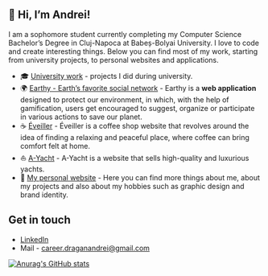## 👋 Hi, I’m Andrei!

I am a sophomore student currently completing my Computer Science Bachelor’s Degree in Cluj-Napoca at Babeș-Bolyai University. I love to code and create interesting things. Below you can find most of my work, starting from university projects, to personal websites and applications.

- 🎓 [University work](https://github.com/andrei-dragan/university-work) - projects I did during university.
- 🌍 [Earthy - Earth’s favorite social network](https://github.com/andrei-dragan/earthy) - Earthy is a **web application** designed to protect our environment, in which, with the help of gamification, users get encouraged to suggest, organize or participate in various actions to save our planet.
- ☕ [Éveiller](https://github.com/andrei-dragan/eveiller) - Éveiller is a coffee shop website that revolves around the idea of finding a relaxing and peaceful place, where coffee can bring comfort felt at home.
- ⛵ [A-Yacht](https://github.com/andrei-dragan/a-yacht) - A-Yacht is a website that sells high-quality and luxurious yachts.
- 🧑 [My personal website](https://draganandrei.netlify.app/) - Here you can find more things about me, about my projects and also about my hobbies such as graphic design and brand identity.

## Get in touch
- [LinkedIn](https://linkedin.com/in/andrei-dragan-67793b21a)
- Mail - career.draganandrei@gmail.com

[![Anurag's GitHub stats](https://github-readme-stats.vercel.app/api?username=andrei-dragan)](https://github.com/anuraghazra/github-readme-stats)
